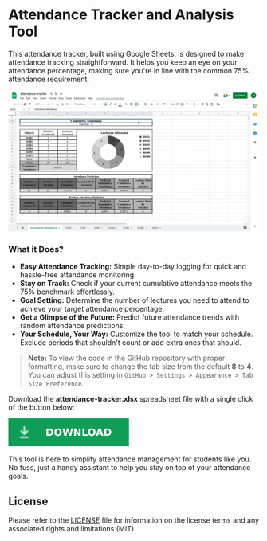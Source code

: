 # Attendance Tracker and Analysis Tool
This attendance tracker, built using Google Sheets, is designed to make attendance tracking straightforward. It helps you keep an eye on your attendance percentage, making sure you're in line with the common 75% attendance requirement.

![Screenshot](attendance-tracker.gif?raw=true)

### What it Does?
- **Easy Attendance Tracking:** Simple day-to-day logging for quick and hassle-free attendance monitoring.
- **Stay on Track:** Check if your current cumulative attendance meets the 75% benchmark effortlessly.
- **Goal Setting:** Determine the number of lectures you need to attend to achieve your target attendance percentage.
- **Get a Glimpse of the Future:** Predict future attendance trends with random attendance predictions.
- **Your Schedule, Your Way:** Customize the tool to match your schedule. Exclude periods that shouldn't count or add extra ones that should.
  
> **Note:** To view the code in the GitHub repository with proper formatting, make sure to change the tab size from the default **8** to **4**. You can adjust this setting in `GitHub > Settings > Appearance > Tab Size Preference`.

Download the **attendance-tracker.xlsx** spreadsheet file with a single click of the button below:

[![Download](download-button.svg?raw=true&sanitize=true)](https://drive.google.com/uc?export=download&id=1CngGV6hruSo0AlfNtEluallzNQtMqnWl)

This tool is here to simplify attendance management for students like you. No fuss, just a handy assistant to help you stay on top of your attendance goals.

## License
Please refer to the [LICENSE](LICENSE) file for information on the license terms and any associated rights and limitations (MIT).
